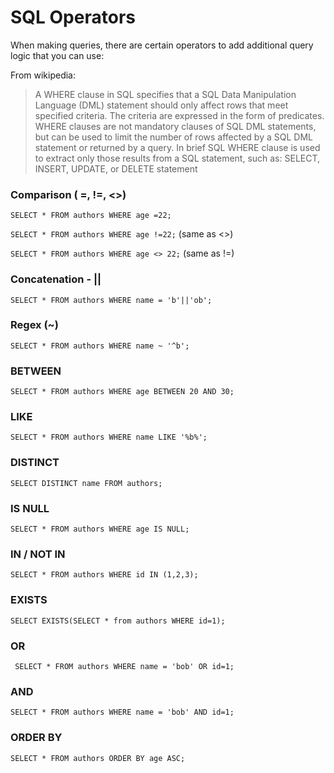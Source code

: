 # SQL Operators

When making queries, there are certain operators to add additional query logic that you can use:

From wikipedia:

> A WHERE clause in SQL specifies that a SQL Data Manipulation Language (DML) statement should only affect rows that meet specified criteria. The criteria are expressed in the form of predicates. WHERE clauses are not mandatory clauses of SQL DML statements, but can be used to limit the number of rows affected by a SQL DML statement or returned by a query. In brief SQL WHERE clause is used to extract only those results from a SQL statement, such as: SELECT, INSERT, UPDATE, or DELETE statement

### Comparison ( =, !=, <>)

`SELECT * FROM authors WHERE age =22;`

`SELECT * FROM authors WHERE age !=22;` (same as <>)

`SELECT * FROM authors WHERE age <> 22;` (same as !=)

### Concatenation - ||

`SELECT * FROM authors WHERE name = 'b'||'ob';`

### Regex (~)

`SELECT * FROM authors WHERE name ~ '^b';`

### BETWEEN

`SELECT * FROM authors WHERE age BETWEEN 20 AND 30;`

### LIKE

`SELECT * FROM authors WHERE name LIKE '%b%';`

### DISTINCT

`SELECT DISTINCT name FROM authors;`

### IS NULL

`SELECT * FROM authors WHERE age IS NULL;`

### IN / NOT IN

`SELECT * FROM authors WHERE id IN (1,2,3);`

### EXISTS

`SELECT EXISTS(SELECT * from authors WHERE id=1);`

### OR

` SELECT * FROM authors WHERE name = 'bob' OR id=1;`

### AND

`SELECT * FROM authors WHERE name = 'bob' AND id=1;`

### ORDER BY

`SELECT * FROM authors ORDER BY age ASC;`
